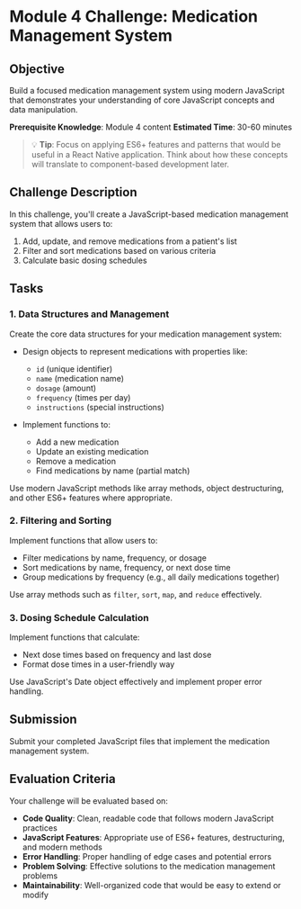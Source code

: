 # Module 4 Challenge: Medication Management System

## Objective
Build a focused medication management system using modern JavaScript that demonstrates your understanding of core JavaScript concepts and data manipulation.

**Prerequisite Knowledge**: Module 4 content
**Estimated Time**: 30-60 minutes

> 💡 **Tip**: Focus on applying ES6+ features and patterns that would be useful in a React Native application. Think about how these concepts will translate to component-based development later.

## Challenge Description

In this challenge, you'll create a JavaScript-based medication management system that allows users to:

1. Add, update, and remove medications from a patient's list
2. Filter and sort medications based on various criteria
3. Calculate basic dosing schedules

## Tasks

### 1. Data Structures and Management

Create the core data structures for your medication management system:

- Design objects to represent medications with properties like:
  - `id` (unique identifier)
  - `name` (medication name)
  - `dosage` (amount)
  - `frequency` (times per day)
  - `instructions` (special instructions)
  
- Implement functions to:
  - Add a new medication
  - Update an existing medication
  - Remove a medication
  - Find medications by name (partial match)

Use modern JavaScript methods like array methods, object destructuring, and other ES6+ features where appropriate.

### 2. Filtering and Sorting

Implement functions that allow users to:

- Filter medications by name, frequency, or dosage
- Sort medications by name, frequency, or next dose time
- Group medications by frequency (e.g., all daily medications together)

Use array methods such as `filter`, `sort`, `map`, and `reduce` effectively.

### 3. Dosing Schedule Calculation

Implement functions that calculate:

- Next dose times based on frequency and last dose
- Format dose times in a user-friendly way

Use JavaScript's Date object effectively and implement proper error handling.

## Submission

Submit your completed JavaScript files that implement the medication management system.

## Evaluation Criteria

Your challenge will be evaluated based on:

- **Code Quality**: Clean, readable code that follows modern JavaScript practices
- **JavaScript Features**: Appropriate use of ES6+ features, destructuring, and modern methods
- **Error Handling**: Proper handling of edge cases and potential errors
- **Problem Solving**: Effective solutions to the medication management problems
- **Maintainability**: Well-organized code that would be easy to extend or modify 